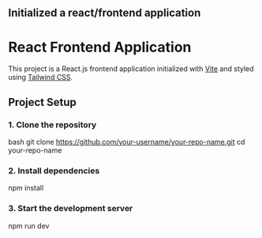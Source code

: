 <!-- ## Capstone project ##


## GET REQUEST API ##

This GET /events router is used to retrieve the list of all events available in the Event Booking Website. When a user accesses this route, the server fetches all event data from the database and sends it back as a response. This is helpful for users who wish to view all the upcoming events.

## Steps for Setting Up the GET ##

1.Inside this file,I import the necessary controller (e.g., event controller) and set up the GET /events route.

2.This route will listen for incoming requests at /api/events and forward the request to the event controller for processing.

3.The route will forward the request to the event controller that handles fetching events from the database.

## GET Handling: ##

1.The eventController will fetch all events from the MongoDB database using Mongoose.

2.If the data retrieval is successful, it will return the list of events.

3.If there is an error (e.g., database issue), it will return an error message.

## Send Response: ##

1.After processing the request, the router sends a response back to the client.

2.Success responses return the list of events in JSON format.

3.Error responses will provide an error message (e.g., failed database query).


[
  {
    "_id": "60c72b1f4f1a2f4b3c8c8d8d",
    "title": "Music Concert",
    "date": "2022-12-25T19:00:00.000Z",
    "location": "Stadium ABC",
    "availableSeats": 100,
    "description": "A grand music concert featuring top artists."
  },
  {
    "_id": "60c72b1f4f1a2f4b3c8c8d8e",
    "title": "Tech Conference",
    "date": "2022-11-30T09:00:00.000Z",
    "location": "Conference Hall XYZ",
    "availableSeats": 200,
    "description": "A conference on the latest in technology."
  }
] -->

<!-- ## POST REQUEST API ##

This POST /signup router handles user registration for the Event Booking Website. When users submit their details (username, email, and password), this router will pass the data to the signup controller, which processes the request by checking the uniqueness of the email, hashing the password, and saving the new user to the database.

### Steps for Setting Up the POST ###

1.Inside this file,I import the necessary controller (e.g., signup controller) and set up the POST /signup route.

2.This route will listen for incoming requests at /api/auth/signup and call the corresponding controller to process the signup logic.

3.The request will forward the data to the signup controller for processing.

4.The signup controller will check if the provided email already exists in the database.

5.If the email is unique, it will hash the password using bcrypt and then save the user data in the database.

6.After processing the request, the router sends a response back to the client.

7.Success responses return the user data (excluding the password), while error responses explain what went wrong (e.g., email already exists or internal server error).


## Update Event API (PUT Request) ##

This API endpoint allows you to update the details of an existing event using its unique identifier. The endpoint expects a PUT request to the URL path /events/:id, where :id is the ID of the event you want to update. In the request body, you can provide updated values for the event's properties such as title, Date, location, availableSeats, and description

1.The Update Event API endpoint handles HTTP PUT requests at the route /events/:id, where :id is the unique identifier of the event to be updated.

2.When a request is received, the server uses the event ID from the URL parameters to find and update the corresponding event in the database.

3.The update operation uses findByIdAndUpdate with options { new: true, runValidators: true } to return the updated document and ensure all schema validations are enforced.

4.This API enables clients to modify one or multiple fields of an existing event such as changing the title, date, location, available seats, or description.

5.This API enables clients to modify one or multiple fields of an existing event such as changing the title, date, location, available seats, or description.

6.On successful update, the API returns a 200 status code and the updated event object in JSON format. -->
<!-- 
## Deployed backend server ##

https://s68-anilreddy.onrender.com/ -->


 <!-- ## Mongoose Schema Documentation ##

 Event Schema
The Event schema is designed to store all necessary details about an event that users can browse and book.

Schema Fields:

1.Field Name	Type	Description	Required

2.title	String	Title or name of the event

3.location	String	Address or location of the event

4.Date	Date	Scheduled date and time for the event

5.availableSeat	Number	Number of seats available for booking

6.price	Number	Ticket price for the event (optional)

7.description	String	Brief description about the event (optional)

8.createdAt	Date	Timestamp of event creation (auto-generated)


 ## Example JSON Data ##

 {
  "_id": "662c2ab9bfe19f20f8f1a7a3",
  "title": "International Band Music Concert",
  "location": "Grand Central Arena, New York",
  "date": "2025-05-20T19:00:00.000Z",
  "availableSeat": 250,
  "price": 120,
  "description": "Experience an unforgettable night with top international bands!",
  "createdAt": "2025-04-28T10:15:37.000Z",
  "updatedAt": "2025-04-28T10:15:37.000Z"
}  -->


## Initialized a react/frontend application ##

# React Frontend Application

This project is a React.js frontend application initialized with [Vite](https://vitejs.dev/) and styled using [Tailwind CSS](https://tailwindcss.com/).

##  Project Setup

### 1. Clone the repository
bash
git clone https://github.com/your-username/your-repo-name.git
cd your-repo-name

### 2. Install dependencies

npm install

### 3. Start the development server

npm run dev
